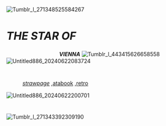 ![Tumblr_l_271348525584267](https://github.com/user-attachments/assets/c5a763b7-76c6-41c0-8255-8e6efaa0a14b)

# **$THE$** **$STAR$** **$OF$**　
　　　 　　　 　　　 **$VIENNA$**
![Tumblr_l_443415626658558](https://github.com/user-attachments/assets/db3316d8-bdfa-4b4d-8382-ec3451c91ae3)
![Untitled886_20240622083724](https://github.com/user-attachments/assets/3304b44e-f885-40b0-abb0-595317370a7f)
#
　　　*[strawpage](https://sirmeiggle.straw.page)* ,[atabook](https://isolde.atabook.org/) ,[retro](https://retrospring.net/@VERTINLESSYURI)

   ![Untitled886_20240622200701](https://github.com/user-attachments/assets/f5f316c9-3459-40af-b6f8-06da2d20a7b0)
#
   ![Tumblr_l_271343392309190](https://github.com/user-attachments/assets/402d22d6-c5e8-410b-a5aa-8c27367b8d96)
